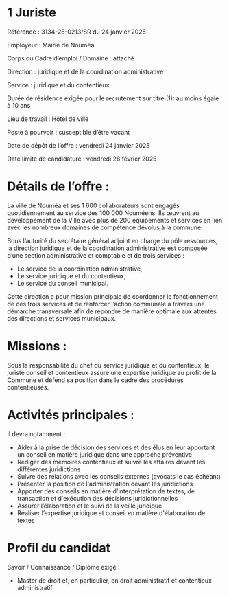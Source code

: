 # 1 Juriste

Référence : 3134-25-0213/SR du 24 janvier 2025

Employeur : Mairie de Nouméa

Corps ou Cadre d’emploi / Domaine : attaché

Direction : juridique et de la coordination administrative

Service : juridique et du contentieux

Durée de résidence exigée pour le recrutement sur titre (1): au moins égale à 10 ans

Lieu de travail : Hôtel de ville

Poste à pourvoir : susceptible d’être vacant

Date de dépôt de l’offre : vendredi 24 janvier 2025

Date limite de candidature : vendredi 28 février 2025

# Détails de l’offre :

La ville de Nouméa et ses 1 600 collaborateurs sont engagés quotidiennement au service des 100 000 Nouméens. Ils œuvrent au développement de la Ville avec plus de 200 équipements et services en lien avec les nombreux domaines de compétence dévolus à la commune.

Sous l’autorité du secrétaire général adjoint en charge du pôle ressources, la direction juridique et de la coordination administrative est composée d’une section administrative et comptable et de trois services :

- Le service de la coordination administrative,
- Le service juridique et du contentieux,
- Le service du conseil municipal.

Cette direction a pour mission principale de coordonner le fonctionnement de ces trois services et de renforcer l’action communale à travers une démarche transversale afin de répondre de manière optimale aux attentes des directions et services municipaux.

# Missions :

Sous la responsabilité du chef du service juridique et du contentieux, le juriste conseil et contentieux assure une expertise juridique au profit de la Commune et défend sa position dans le cadre des procédures contentieuses.

# Activités principales :

Il devra notamment :

- Aider à la prise de décision des services et des élus en leur apportant un conseil en matière juridique dans une approche préventive
- Rédiger des mémoires contentieux et suivre les affaires devant les différentes juridictions
- Suivre des relations avec les conseils externes (avocats le cas échéant)
- Présenter la position de l'administration devant les juridictions
- Apporter des conseils en matière d'interprétation de textes, de transaction et d'exécution des décisions juridictionnelles
- Assurer l’élaboration et le suivi de la veille juridique
- Réaliser l’expertise juridique et conseil en matière d'élaboration de textes

# Profil du candidat

Savoir / Connaissance / Diplôme exigé :

- Master de droit et, en particulier, en droit administratif et contentieux administratif
